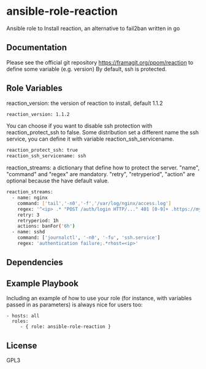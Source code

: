 ansible-role-reaction
=========

Ansible role to Install reaction, an alternative to fail2ban written in go

Documentation 
-------------

Please see the official git repository https://framagit.org/ppom/reaction to define some variable (e.g. version)
By default, ssh is protected.

Role Variables
--------------

reaction_version: the version of reaction to install, default 1.1.2
```bash
reaction_version: 1.1.2
```
You can choose if you want to disable ssh protection with reaction_protect_ssh to false. Some distribution set a different name the ssh service, you can define it with variable reaction_ssh_servicename.

```bash
reaction_protect_ssh: true
reaction_ssh_servicename: ssh
```
reaction_streams: a dictionary that define how to protect the server. "name", "command" and "regex" are mandatory. "retry", "retryperiod", "action" are optional because the have default value.

```bash
reaction_streams:
  - name: nginx
    command: ['tail','-n0','-f','/var/log/nginx/access.log']
    regex: '^<ip> .* "POST /auth/login HTTP/..." 401 [0-9]+ .https://mydomain.com'
    retry: 3
    retryperiod: 1h
    actions: banFor('6h')
  - name: sshd
    command: ['journalctl', '-n0', '-fu', 'ssh.service']
    regex: 'authentication failure;.*rhost=<ip>' 
```

Dependencies
------------

Example Playbook
----------------

Including an example of how to use your role (for instance, with variables passed in as parameters) is always nice for users too:

    - hosts: all
      roles:
         - { role: ansible-role-reaction }

License
-------

GPL3
